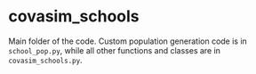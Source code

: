 # covasim_schools

Main folder of the code. Custom population generation code is in `school_pop.py`, while all other functions and classes are in `covasim_schools.py`.